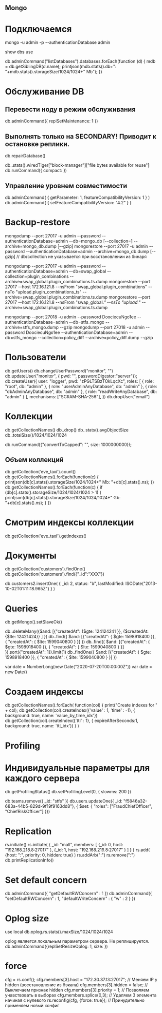 ## Mongo

# Подключаемся
mongo -u admin -p --authenticationDatabase admin

show dbs
use <db>

db.adminCommand("listDatabases").databases.forEach(function (d) {
   mdb = db.getSiblingDB(d.name);
   printjson(mdb.stats().db+": "+mdb.stats().storageSize/1024/1024+" Mb");
})

# Обслуживание DB
## Перевести ноду в режим обслуживания
db.adminCommand({ replSetMaintenance: 1 })
## Выполнять только на SECONDARY! Приводит к остановке реплики.
db.repairDatabase() 

db.<collection-name>.stats().wiredTiger["block-manager"]["file bytes available for reuse"]
db.runCommand({ compact: <collection-name> })

## Управление уровнем совместимости
db.adminCommand( { getParameter: 1, featureCompatibilityVersion: 1 } )
db.adminCommand( { setFeatureCompatibilityVersion: "4.2" } )

# Backup-restore
mongodump --port 27017 -u admin --password <password> --authenticationDatabase=admin --db=mongo_db [--collection=<collection>] --archive=mongo_db.dump [--gzip]
mongorestore --port 27017 -u admin --password <password> --authenticationDatabase=admin --archive=mongo_db.dump [--gzip] // db/collection не указывается при восстановлении из бинаря

mongodump --port 27017 -u admin --password <password> --authenticationDatabase=admin --db=swap_global --collection=plugin_combinations --archive=swap_global.plugin_combinations.ts.dump
mongorestore --port 27017 --host 172.16.121.8 --nsFrom "swap_global.plugin_combinations" --nsTo "upload.plugin_combinations_ts" --archive=swap_global.plugin_combinations.ts.dump
mongorestore --port 27017 --host 172.16.121.8 --nsFrom "swap_global.*" --nsTo "upload.*" --archive=swap_global.plugin_combinations.ts.dump

mongodump --port 27018 -u admin --password DoociecuNgo1ee --authenticationDatabase=admin --db=stfs_mongo --archive=stfs_mongo.dump --gzip
mongodump --port 27018 -u admin --password DoociecuNgo1ee --authenticationDatabase=admin --db=stfs_mongo --collection=policy_diff --archive=policy_diff.dump --gzip

# Пользователи
db.getUsers()
db.changeUserPassword("monitor", "<pwd>")
db.updateUser("monitor", { pwd: "<pwd>", passwordDigestor:"server"});
db.createUser({
  user: "logger",
  pwd: "zPGLTSBzTOkLqcXc",
  roles: [
    { role: "root", db: "admin" },
    { role: "userAdminAnyDatabase", db: "admin" },
    { role: "dbAdminAnyDatabase", db: "admin" },
    { role: "readWriteAnyDatabase", db: "admin" }
  ],
  mechanisms: ["SCRAM-SHA-256"],
})
db.dropUser("email")

# Коллекции
db.getCollectionNames()
db.<collection-name>.drop()
db.<collection-name>.stats().avgObjectSize
db.<collection-name>.totalSize()/1024/1024/1024

db.runCommand({"convertToCapped": "<collection-name>", size: 1000000000});

## Объем коллекций
db.getCollection('eve_taxi').count()
db.getCollectionNames().forEach(function(c) {
  printjson(db[c].stats().storageSize/1024/1024+" Mb: "+db[c].stats().ns);
})
db.getCollectionNames().forEach(function(c) {
  if (db[c].stats().storageSize/1024/1024/1024 > 1) {
    printjson(db[c].stats().storageSize/1024/1024/1024+" Gb: "+db[c].stats().ns);
  }
})

# Смотрим индексы коллекции
db.getCollection('eve_taxi').getIndexes()

# Документы
db.getCollection('customers').findOne()
db.getCollection('customers').find({"_id":"XXX"})

db.customers2.insertOne(
   { _id: 2, status: "b", lastModified: ISODate("2013-10-02T01:11:18.965Z") }
)

# Queries
db.getMongo().setSlaveOk()

db.<collection>.deleteMany({$and: [{"createdAt":  {$gte: 124124241 }},  {$createdAt: {$lte: 12421424}}  ] })
db.<collection>.find({ $and: [{"createdAt": { $gte: 1598918400 }}, { "createdAt": { $lte: 1599040800 } }] })
db.<collection>.find({ $and: [{"createdAt": { $gte: 1598918400 }}, { "createdAt": { $lte: 1599040800 } }] }).sort({"createdAt": 1}).limit(1)
db.<collection>.findOne({ $and: [{"createdAt": { $gte: 1598918400 }}, { "createdAt": { $lte: 1599040800 } }] })

var date = NumberLong(new Date("2020-07-20T00:00:00Z"))
var date = new Date(<NumberLong>)

# Создаем индексы
db.getCollectionNames().forEach(
  function(col) {
    print("Create indexes for " + col);
    db.getCollection(col).createIndex({'value' : 1, 'time' : -1}, { background: true, name: 'value_by_time_idx'})
    db.getCollection(col).createIndex({'ttl' : 1}, { expireAfterSeconds:1, background: true, name: 'ttl_idx'})
  }
)

# Profiling
#  Индивидуальные параметры для каждого сервера
db.getProfilingStatus()
db.setProfilingLevel(0, { slowms: 200 })

db.teams.remove({ _id: "stfs" })
db.users.updateOne({ _id: "f5846a32-683a-44b5-829d-9f19f9163dd8"}, { $set: { "roles": ["FraudChiefOfficer", "ChiefRiskOfficer"] }})

# Replication
rs.initiate()
rs.initiate(
  {
    _id: "mall",
    members: [
      {_id: 0, host: "192.168.218.8:27017" },
      {_id: 1, host: "192.168.219.8:27017" }
    ]
  }
)
rs.add( {host: "<host>:<port>", priority: 0, hidden: true} )
rs.addArb("<host>:<port>")
rs.remove("<hostname>:<port>")
db.printReplicationInfo()

# Set default concern
db.adminCommand({ "getDefaultRWConcern" : 1 })
db.adminCommand({ "setDefaultRWConcern" : 1, "defaultWriteConcern" : { "w" : 2 } })

# Oplog size
use local
db.oplog.rs.stats().maxSize/1024/1024/1024

oplog является локальным параметром сервера. Не реплицируется.
db.adminCommand({replSetResizeOplog: 1, size: <size-in-mb>})

# force
cfg = rs.conf();
cfg.members[3].host = "172.30.37.13:27017"; // Меняем IP у hidden (восстановление из бэкапа)
cfg.members[3].hidden = false; // Выключаем признак hidden
cfg.members[3].priority = 1; // Позволяем учавствовать в выборах
cfg.members.splice(0,3); // Удаляем 3 элемента начиная с нулевого
rs.reconfig(cfg, {force: true}); // Принудительно применяем новый конфиг
